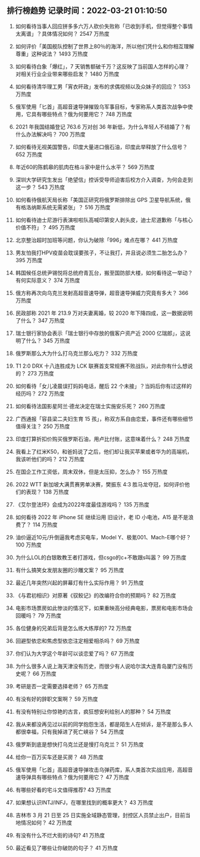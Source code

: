
## 排行榜趋势 记录时间：2022-03-21 01:10:50
  
  1. 如何看待当事人回应拼多多六万人砍价失败称「已收到手机，但觉得整个事情太离谱」？具体情况如何？ 2547 万热度
    
  2. 如何评价「美国舰队控制了世界上80％的海洋，所以他们凭什么和你相互理解尊重」这种说法？ 1493 万热度
    
  3. 如何看待白象「爆红」，7 天销售额破千万？这反映了当前国人怎样的心理？对相关行业企业带来哪些启发？ 1480 万热度
    
  4. 如何看待清华理工男「宵衣旰政」发布的求偶视频以及众妹子的回应？ 1353 万热度
    
  5. 俄军使用「匕首」高超音速导弹摧毁乌军事目标，专家称系人类首次战争中使用，它具有哪些特点？俄为何要用它？ 748 万热度
    
  6. 2021 年我国结婚登记 763.6 万对创 36 年新低，为什么年轻人不结婚了？有什么办法解决吗？ 700 万热度
    
  7. 如何看待无视美国警告，印度大量进口俄石油，印度此举释放了什么信号？ 652 万热度
    
  8. 年近60的陈鹤皋的肌肉在格斗家中是什么水平？ 569 万热度
    
  9. 深圳大学研究生发出「绝望信」控诉受导师迫害后校方介入调查，为何会走到这一步？ 543 万热度
    
  10. 如何看待俄航天局长称「美国正研究将俄罗斯排除出 GPS 卫星导航系统，俄有格洛纳斯系统无需紧张」？ 516 万热度
    
  11. 如何看待迪士尼游行表演啦啦队高喊印第安人剥头皮，迪士尼道歉称「与核心价值不符」？ 495 万热度
    
  12. 北京整治超时加班等问题，你认为破除「996」难点在哪？ 441 万热度
    
  13. 男友怕我打HPV疫苗会耽误要孩子，不让我打，并且说必须生二胎怎么办？ 395 万热度
    
  14. 韩国候任总统尹锡悦将总统府青瓦台，搬至国防部大楼，如何看待这一举动？有何实际意义？ 374 万热度
    
  15. 俄方称再次向乌克兰发射高超音速导弹，超音速导弹威力究竟有多大？ 366 万热度
    
  16. 民政部称 2021 年 213.9 万对夫妻离婚，较 2020 年下降四成，这一数据说明了什么？ 347 万热度
    
  17. 瑞士银行家协会表示「瑞士银行中存放的俄客户资产近 2000 亿瑞郎」，这说明了什么？ 345 万热度
    
  18. 俄罗斯那么大为什么打乌克兰那么吃力？ 332 万热度
    
  19. T1 2:0 DRX 十八连胜成为 LCK 联赛首支常规赛不败战队，对此你有什么想说的？ 273 万热度
    
  20. 如何看待「女儿凌晨误打妈妈电话，醒后 22 个未接」？当妈后你有过这样的经历吗？ 272 万热度
    
  21. 如何看待法国影星阿兰·德龙决定在瑞士实施安乐死？ 260 万热度
    
  22. 广西通报「容县梁二夫妇生育 15 孩」，称双方系自由恋爱，事件还有哪些细节值得关注？ 250 万热度
    
  23. 印度打算折扣价购买俄罗斯石油，用卢比付账，这意味着什么？ 248 万热度
    
  24. 我看上了红米K50，和爸妈说了之后，他们却让我买苹果或者华为的高端机，我该听他们的吗？ 212 万热度
    
  25. 在国企工作工资低，周末双休，但是太压抑，怎么办？ 155 万热度
    
  26. 2022 WTT 新加坡大满贯赛男单决赛，樊振东 4:3 胜马龙夺冠，如何评价他们的表现？ 138 万热度
    
  27. 《艾尔登法环》会成为2022年度最佳游戏吗？ 135 万热度
    
  28. 如何看待 2022 年 iPhone SE 继续沿用 旧设计，老 ID 小电池，A15 是不是浪费了？ 114 万热度
    
  29. 油价逼近10元/升倒逼我考虑买电车，Model Y、极氪001、Mach-E哪个好？ 100 万热度
    
  30. 为什么LOL的白银敢教王者打游戏，但csgo的c+不敢跟s叫嚣？ 99 万热度
    
  31. 有什么搞笑女发朋友圈的沙雕文案？ 95 万热度
    
  32. 最近几年突然兴起的屏幕灯有什么实际作用？ 91 万热度
    
  33. 《与君初相识》对原著《驭鲛记》的改编符合你的预期吗？ 82 万热度
    
  34. 电影市场票房如此惨淡的情况下，如果重映高分经典电影，票房和电影市场会回暖吗？ 79 万热度
    
  35. 各位健身的兄弟后背是怎么练大练厚的? 72 万热度
    
  36. 回避型依恋和焦虑型依恋注定相爱相杀吗？ 69 万热度
    
  37. 你们认为大学这个年龄可以谈恋爱了吗？ 67 万热度
    
  38. 为什么很多人说上海天津没有历史，而很少有人说哈尔滨大连青岛厦门没有历史呢？ 66 万热度
    
  39. 考研是否一定需要选择老师？ 65 万热度
    
  40. 有没有好的辞职文案啊？ 59 万热度
    
  41. 有没有特别让你惊艳的古言，疯狂想安利给别人的那种？ 54 万热度
    
  42. 我从来都没再见过以前的同学抱怨生活，都是陌生人在倾诉，是不是那么多人都很幸福，只有我掉进了死亡峡谷？ 54 万热度
    
  43. 俄罗斯到底是想快打乌克兰还是慢打乌克兰？ 51 万热度
    
  44. 给你一百万买车还是买房？ 48 万热度
    
  45. 俄军使用「匕首」高超音速导弹攻击乌弹药库，系人类首次实战应用，高超音速导弹具有哪些特点？俄为何要用它？ 47 万热度
    
  46. 有哪些好看的宅斗文值得推荐? 43 万热度
    
  47. 如果想认识INTJ/INFJ，在哪里找到的概率更大？ 43 万热度
    
  48. 吉林市 3 月 21 日至 25 日实施全域静态管理，封控区人员禁止出户，目前当地情况如何？ 42 万热度
    
  49. 有没有什么不烂大街的诗句? 41 万热度
    
  50. 最近看见了哪些让你破防的句子？ 41 万热度
    